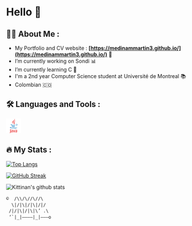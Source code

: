 # Hello 👋

## :man_technologist: About Me :

- My Portfolio and CV website : **[https://medinammartin3.github.io/](https://medinammartin3.github.io/)** 🔗
- I’m currently working on Sondi 📊
- I’m currently learning C 📖
- I'm a 2nd year Computer Science student at Université de Montreal 📚
- Colombian 🇨🇴

## :hammer_and_wrench: Languages and Tools :
<div>
  <img src="https://github.com/devicons/devicon/blob/master/icons/java/java-original-wordmark.svg" title="Java" alt="Java" width="40" height="40"/>&nbsp;
</div>

## :fire: My Stats :

[![Top Langs](https://github-readme-stats.vercel.app/api/top-langs/?username=medinammartin3&layout=compact&theme=vision-friendly-dark)](https://github.com/anuraghazra/github-readme-stats)

[![GitHub Streak](http://github-readme-streak-stats.herokuapp.com?user=medinammartin3&theme=dark&background=000000)](https://git.io/streak-stats)

![Kittinan's github stats](https://github-readme-stats.vercel.app/api?username=medinammartin3&show_icons=true&title_color=fff&icon_color=79ff97&text_color=9f9f9f&bg_color=151515)

```txt
©  /\\/\//\//\
  \|/|\|/|\|/|/
 /|/|\|/|\|\’ .\
 ‘`|_|————|_|———o
```
